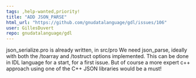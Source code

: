 ```yaml
---
tags: ,help-wanted,priority!
title: "ADD JSON_PARSE"
html_url: "https://github.com/gnudatalanguage/gdl/issues/106"
user: GillesDuvert
repo: gnudatalanguage/gdl
---
```


json_serialize.pro is already written, in src/pro
We need json_parse, ideally with both the /toarray and /tostruct options implemented.
This can be done in IDL language for a start, for a first issue.
But of course a more expert c++ approach using one of the C++ JSON libraries would be a must!